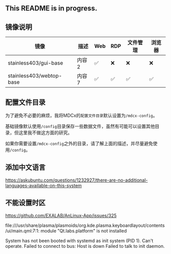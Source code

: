 ## This README is in progress.

## 镜像说明
| 镜像 | 描述 | Web | RDP | 文件管理 | 浏览器 |
| --- | --- | --- | --- | --- | --- |
| stainless403/gui-base | 内容2 | ✅ | ❌ | ❌ | ❌ |
| stainless403/webtop-base | 内容7 | ✅ | ✅ | ✅ | ✅ |

## 配置文件目录
为了避免不必要的麻烦，我将MDCx的`配置文件目录`默认设置为`/mdcx-config`。

基础镜像默认使用`/config`目录保存一些数据文件，虽然有可能可以设置其他目录，但这里我不做这方面的研究。

如果你需要设置`/mdcx-config`之外的目录，请了解上面的描述，并尽量避免使用`/config`。

## 添加中文语言
https://askubuntu.com/questions/1232927/there-are-no-additional-languages-available-on-this-system

## 不能设置时区
https://github.com/EXALAB/AnLinux-App/issues/325

file:///usr/share/plasma/plasmoids/org.kde.plasma.keyboardlayout/contents/ui/main.qml:7:1: module "Qt.labs.platform" is not installed

System has not been booted with systemd as init system (PID 1). Can't operate.
Failed to connect to bus: Host is down
Failed to talk to init daemon.